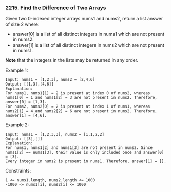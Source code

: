 ### 2215. Find the Difference of Two Arrays

Given two 0-indexed integer arrays nums1 and nums2, return a list answer of size 2 where:

*    answer[0] is a list of all distinct integers in nums1 which are not present in nums2.
*    answer[1] is a list of all distinct integers in nums2 which are not present in nums1.

**Note** that the integers in the lists may be returned in any order.



Example 1:

    Input: nums1 = [1,2,3], nums2 = [2,4,6]
    Output: [[1,3],[4,6]]
    Explanation:
    For nums1, nums1[1] = 2 is present at index 0 of nums2, whereas nums1[0] = 1 and nums1[2] = 3 are not present in nums2. Therefore, answer[0] = [1,3].
    For nums2, nums2[0] = 2 is present at index 1 of nums1, whereas nums2[1] = 4 and nums2[2] = 6 are not present in nums2. Therefore, answer[1] = [4,6].

Example 2:

    Input: nums1 = [1,2,3,3], nums2 = [1,1,2,2]
    Output: [[3],[]]
    Explanation:
    For nums1, nums1[2] and nums1[3] are not present in nums2. Since nums1[2] == nums1[3], their value is only included once and answer[0] = [3].
    Every integer in nums2 is present in nums1. Therefore, answer[1] = [].



Constraints:

    1 <= nums1.length, nums2.length <= 1000
    -1000 <= nums1[i], nums2[i] <= 1000

